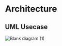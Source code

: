 # Architecture

## UML Usecase
![Blank diagram (1)](https://user-images.githubusercontent.com/98849909/157645064-d110d706-4eab-4992-9596-4dfdba4ac0da.png)
